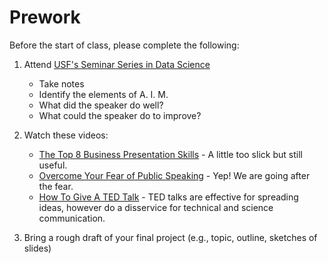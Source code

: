 Prework
======

Before the start of class, please complete the following:

1.  Attend [USF's Seminar Series in Data Science](https://www.meetup.com/USF-Seminar-Series-in-Data-Science/)
    - Take notes 
    - Identify the elements of A. I. M.
    - What did the speaker do well?
    - What could the speaker do to improve?

2. Watch these videos:
    - [The Top 8 Business Presentation Skills](https://www.youtube.com/watch?v=QT5vlkGM810) - A little too slick but still useful.
    - [Overcome Your Fear of Public Speaking](https://www.youtube.com/watch?v=BVIWqp7I6bE) - Yep! We are going after the fear.
    - [How To Give A TED Talk](https://www.youtube.com/watch?v=ohZk7pPJN8o) - TED talks are effective for spreading ideas, however do a disservice for technical and science communication.

3. Bring a rough draft of your final project (e.g., topic, outline, sketches of slides)

